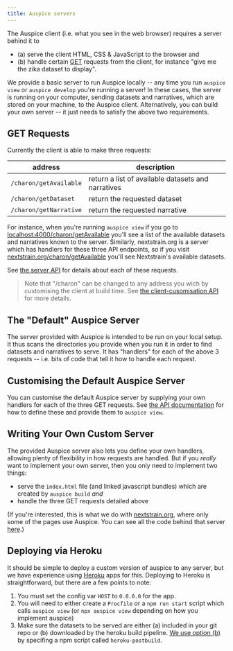 ```yaml
---
title: Auspice servers
---
```


The Auspice client (i.e. what you see in the web browser) requires a server behind it to
- (a) serve the client HTML, CSS & JavaScript to the browser and
- (b) handle certain [GET](https://en.wikipedia.org/wiki/Hypertext_Transfer_Protocol#Request_methods) requests from the client, for instance "give me the zika dataset to display".

We provide a basic server to run Auspice locally -- any time you run `auspice view` or `auspice develop` you're running a server!
In these cases, the server is running on your computer, sending datasets and narratives, which are stored on your machine, to the Auspice client.
Alternatively, you can build your own server -- it just needs to satisfy the above two requirements.


## GET Requests

Currently the client is able to make three requests:

| address | description |
| --- | --- |
| `/charon/getAvailable` | return a list of available datasets and narratives |
| `/charon/getDataset` | return the requested dataset |
| `/charon/getNarrative` | return the requested narrative |

For instance, when you're running `auspice view` if you go to [localhost:4000/charon/getAvailable](http://localhost:4000/charon/getAvailable) you'll see a list of the available datasets and narratives known to the server.
Similarly, nextstrain.org is a server which has handlers for these three API endpoints, so if you visit [nextstrain.org/charon/getAvailable](https://nextstrain.org/charon/getAvailable) you'll see Nextstrain's available datasets.

See [the server API](server/api.md) for details about each of these requests.

> Note that "/charon" can be changed to any address you wich by customising the client at build time.
See [the client-cusomisation API](../customise-client/api) for more details.

## The "Default" Auspice Server

The server provided with Auspice is intended to be run on your local setup.
It thus scans the directories you provide when you run it in order to find datasets and narratives to serve.
It has "handlers" for each of the above 3 requests -- i.e. bits of code that tell it how to handle each request.


## Customising the Default Auspice Server

You can customise the default Auspice server by supplying your own handlers for each of the three GET requests.
See [the API documentation](server/api#suppling-custom-handlers-to-the-auspice-server) for how to define these and provide them to `auspice view`.


## Writing Your Own Custom Server

The provided Auspice server also lets you define your own handlers, allowing plenty of flexibility in how requests are handled.
But if you _really_ want to implement your own server, then you only need to implement two things:
- serve the `index.html` file (and linked javascript bundles) which are created by `auspice build` _and_
- handle the three GET requests detailed above

(If you're interested, this is what we do with [nextstrain.org](https://nextstrain.org), where only some of the pages use Auspice. You can see all the code behind that server [here](https://github.com/nextstrain/nextstrain.org).)


## Deploying via Heroku

It should be simple to deploy a custom version of auspice to any server, but we have experience using [Heroku](https://heroku.com/) apps for this.
Deploying to Heroku is straightforward, but there are a few points to note:
1. You must set the config var `HOST` to `0.0.0.0` for the app.
1. You will need to either create a `Procfile` or a `npm run start` script which calls `auspice view` (or `npx auspice view` depending on how you implement auspice)
1. Make sure the datasets to be served are either (a) included in your git repo or (b) downloaded by the heroku build pipeline.
[We use option (b)](https://github.com/nextstrain/auspice/blob/master/package.json) by specifing a npm script called `heroku-postbuild`.